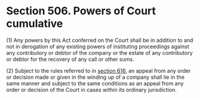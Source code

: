 # Section 506. Powers of Court cumulative

\(1\) Any powers by this Act conferred on the Court shall be in addition to and not in derogation of any existing powers of instituting proceedings against any contributory or debtor of the company or the estate of any contributory or debtor for the recovery of any call or other sums.

\(2\) Subject to the rules referred to in [section 616](../../../part-5-miscellaneous/division-3-general-provisions/section-616.-rules.md), an appeal from any order or decision made or given in the winding up of a company shall lie in the same manner and subject to the same conditions as an appeal from any order or decision of the Court in cases within its ordinary jurisdiction.

